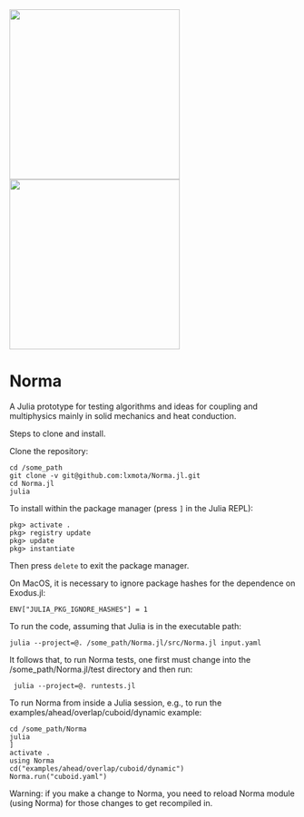 <img src="https://github.com/lxmota/Norma.jl/blob/main/doc/norma-contact-1.png" width="300">
<img src="https://github.com/lxmota/Norma.jl/blob/main/doc/norma-contact-2.png" width="300">

# Norma
A Julia prototype for testing algorithms and ideas for coupling and multiphysics mainly in solid mechanics and heat conduction.

Steps to clone and install.

Clone the repository:

    cd /some_path
    git clone -v git@github.com:lxmota/Norma.jl.git
    cd Norma.jl
    julia

To install within the package manager (press `]` in the Julia REPL):

    pkg> activate .
    pkg> registry update
    pkg> update
    pkg> instantiate
 
Then press `delete` to exit the package manager.

On MacOS, it is necessary to ignore package hashes for the dependence on Exodus.jl:

    ENV["JULIA_PKG_IGNORE_HASHES"] = 1

To run the code, assuming that Julia is in the executable path:

    julia --project=@. /some_path/Norma.jl/src/Norma.jl input.yaml

It follows that, to run Norma tests, one first must change into the /some_path/Norma.jl/test directory and then run:

     julia --project=@. runtests.jl

To run Norma from inside a Julia session, e.g., to run the examples/ahead/overlap/cuboid/dynamic example:

    cd /some_path/Norma 
    julia
    ]
    activate .
    using Norma
    cd("examples/ahead/overlap/cuboid/dynamic")
    Norma.run("cuboid.yaml") 
    
Warning: if you make a change to Norma, you need to reload Norma module (using Norma) for those changes to get recompiled in.
